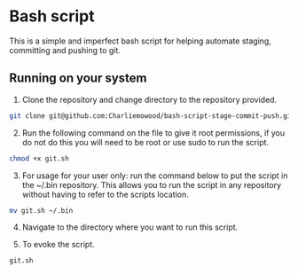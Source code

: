 # Bash script

This is a simple and imperfect bash script for helping automate staging, committing and pushing to git. 

## Running on your system

1. Clone the repository and change directory to the repository provided.
```bash
git clone git@github.com:Charliemowood/bash-script-stage-commit-push.git && cd bash-script-stage-commit-push
```


2. Run the following command on the file to give it root permissions, if you do not do this you will need to be root or use sudo to run the script. 
```bash
chmod +x git.sh
```

3. For usage for your user only: run the command below to put the script in the ~/.bin repository. This allows you to run the script in any repository without having to refer to the scripts location.
```bash
mv git.sh ~/.bin
```

4. Navigate to the directory where you want to run this script.

5. To evoke the script. 
```bash
git.sh
```
